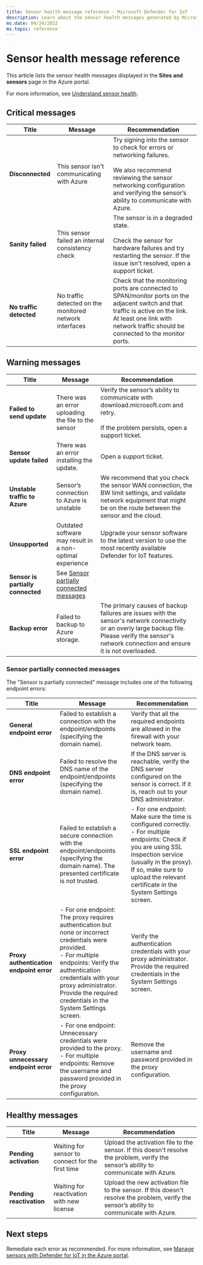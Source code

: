 ```yaml
---
title: Sensor health message reference - Microsoft Defender for IoT
description: Learn about the sensor health messages generated by Microsoft Defender for IoT
ms.date: 04/24/2022
ms.topic: reference
---
```


# Sensor health message reference

This article lists the sensor health messages displayed in the **Sites and sensors** page in the Azure portal.

For more information, see [Understand sensor health](how-to-manage-sensors-on-the-cloud.md#understand-sensor-health).

## Critical messages

|Title  |Message  |Recommendation  |
|---------|---------|---------|
|**Disconnected**     |   This sensor isn't communicating with Azure     |   Try signing into the sensor to check for errors or networking failures. <br><br> We also recommend reviewing the sensor networking configuration and verifying the sensor’s ability to communicate with Azure.      |
|**Sanity failed**     |    This sensor failed an internal consistency check     |       The sensor is in a degraded state. <br><br> Check the sensor for hardware failures and try restarting the sensor.  If the issue isn't resolved, open a support ticket.  |
|**No traffic detected**     |   No traffic detected on the monitored network interfaces      |  Check that the monitoring ports are connected to SPAN/monitor ports on the adjacent switch and that traffic is active on the link. At least one link with network traffic should be connected to the monitor ports.       |

## Warning messages

|Title  |Message  |Recommendation  |
|---------|---------|---------|
|**Failed to send update** |There was an error uploading the file to the sensor |Verify the sensor’s ability to communicate with download.microsoft.com and retry. <br><br> If the problem persists, open a support ticket.|
|**Sensor update failed** | There was an error installing the update.|Open a support ticket. |
| **Unstable traffic to Azure**|Sensor’s connection to Azure is unstable | We recommend that you check the sensor WAN connection, the BW limit settings, and validate network equipment that might be on the route between the sensor and the cloud.|
| **Unsupported**|Outdated software may result in a non-optimal experience |Upgrade your sensor software to the latest version to use the most recently available Defender for IoT features.|
|**Sensor is partially connected** |See [Sensor partially connected messages](#sensor-partially-connected-messages) | |
|**Backup error** |Failed to backup to Azure storage. |The primary causes of backup failures are issues with the sensor's network connectivity or an overly large backup file. Please verify the sensor's network connection and ensure it is not overloaded. |

### Sensor partially connected messages

The "Sensor is partially connected" message includes one of the following endpoint errors:

|Title  |Message  |Recommendation  |
|---------|---------|---------|
|**General endpoint error** | Failed to establish a connection with the endpoint/endpoints (specifying the domain name).|Verify that all the required endpoints are allowed in the firewall with your network team. |
|**DNS endpoint error** | Failed to resolve the DNS name of the endpoint/endpoints (specifying the domain name).|If the DNS server is reachable, verify the DNS server configured on the sensor is correct. If it is, reach out to your DNS administrator. |
|**SSL endpoint error** |Failed to establish a secure connection with the endpoint/endpoints (specifying the domain name). The presented certificate is not trusted.|- For one endpoint: Make sure the time is configured correctly.<br>- For multiple endpoints: Check if you are using SSL inspection service (usually in the proxy). If so, make sure to upload the relevant certificate in the System Settings screen. | 
|**Proxy authentication endpoint error** |- For one endpoint: The proxy requires authentication but none or incorrect credentials were provided.<br>- For multiple endpoints: Verify the authentication credentials with your proxy administrator. Provide the required credentials in the System Settings screen.|Verify the authentication credentials with your proxy administrator. Provide the required credentials in the System Settings screen. | 
|**Proxy unnecessary endpoint error** |- For one endpoint: Unnecessary credentials were provided to the proxy.<br>- For multiple endpoints: Remove the username and password provided in the proxy configuration. |Remove the username and password provided in the proxy configuration. |

## Healthy messages

|Title  |Message  |Recommendation  |
|---------|---------|---------|
|**Pending activation** |Waiting for sensor to connect for the first time | Upload the activation file to the sensor. If this doesn't resolve the problem, verify the sensor’s ability to communicate with Azure.|
|**Pending reactivation** |Waiting for reactivation with new license |Upload the new activation file to the sensor. If this doesn't resolve the problem, verify the sensor’s ability to communicate with Azure. |

## Next steps

Remediate each error as recommended. For more information, see [Manage sensors with Defender for IoT in the Azure portal](how-to-manage-sensors-on-the-cloud.md).
